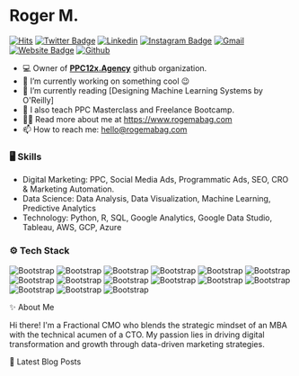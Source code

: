 # Roger M. 

[![Hits](https://hits.seeyoufarm.com/api/count/incr/badge.svg?url=https%3A%2F%2Fgithub.com%2FRogerMab%2FRogerMab&count_bg=%2379C83D&title_bg=%23555555&icon=&icon_color=%23E7E7E7&title=Profile+Views&edge_flat=false)](https://hits.seeyoufarm.com)
[![Twitter Badge](https://img.shields.io/badge/-Twitter-1da1f2?labelColor=1da1f2&logo=twitter&logoColor=white&link=https://twitter.com/rogemabag)](https://twitter.com/rogemabag)
[![Linkedin](https://img.shields.io/badge/-LinkedIn-blue?style=flat&logo=Linkedin&logoColor=white)](https://www.linkedin.com/in/rogemabag/)
[![Instagram Badge](https://img.shields.io/badge/-Instagram-purple?logo=instagram&logoColor=white&link=https://instagram.com/rareroge/)](https://www.instagram.com/rareroge)
[![Gmail](https://img.shields.io/badge/-Gmail-c14438?style=flat&logo=Gmail&logoColor=white)](mailto:hello@rogemabag.com)
[![Website Badge](https://img.shields.io/badge/-Website-c14438?style=flat&logo=Google-Chrome&logoColor=white&link=https://www.rogemabag.com)](https://www.rogemabag.com)
[![Github](https://img.shields.io/github/followers/RogerMab?label=Follow&style=social)](https://github.com/RogerMab)

- 💻 Owner of [**PPC12x.Agency**](https://github.com/PPC12x-Agency) github organization.
- 🔭 I’m currently working on something cool 😉
- 🤔 I’m currently reading [Designing Machine Learning Systems by O'Reilly]
- 🌱 I also teach PPC Masterclass and Freelance Bootcamp.
- 👨‍💻 Read more about me at https://www.rogemabag.com
- 📫 How to reach me: hello@rogemabag.com




### 🖥 Skills

- Digital Marketing: PPC, Social Media Ads, Programmatic Ads, SEO, CRO & Marketing Automation.
- Data Science: Data Analysis, Data Visualization, Machine Learning, Predictive Analytics
- Technology: Python, R, SQL, Google Analytics, Google Data Studio, Tableau, AWS, GCP, Azure
### ⚙️ Tech Stack

![Bootstrap](https://img.shields.io/badge/-Python-05122A?style=flat-square&logo=Python&color=353535) ![Bootstrap](https://img.shields.io/badge/-R-05122A?style=flat-square&logo=R&color=353535) ![Bootstrap](https://img.shields.io/badge/-SQL-05122A?style=flat-square&logo=SQL&color=353535) ![Bootstrap](https://img.shields.io/badge/-NumPy-05122A?style=flat-square&logo=NumPy&color=353535) ![Bootstrap](https://img.shields.io/badge/-Pandas-05122A?style=flat-square&logo=Pandas&color=353535) ![Bootstrap](https://img.shields.io/badge/-TensorFlow-05122A?style=flat-square&logo=TensorFlow&color=353535) ![Bootstrap](https://img.shields.io/badge/-PyTorch-05122A?style=flat-square&logo=PyTorch&color=353535) ![Bootstrap](https://img.shields.io/badge/-AWS-05122A?style=flat-square&logo=AWS&color=353535) ![Bootstrap](https://img.shields.io/badge/-GCP-05122A?style=flat-square&logo=GCP&color=353535) ![Bootstrap](https://img.shields.io/badge/-Azure-05122A?style=flat-square&logo=Azure&color=353535) ![Bootstrap](https://img.shields.io/badge/-Snowflake-05122A?style=flat-square&logo=Snowflake&color=353535) ![Bootstrap](https://img.shields.io/badge/-Redshift-05122A?style=flat-square&logo=Redshift&color=353535) ![Bootstrap](https://img.shields.io/badge/-Looker-05122A?style=flat-square&logo=Looker&color=353535) ![Bootstrap](https://img.shields.io/badge/-Tableau-05122A?style=flat-square&logo=Tableau&color=353535) ![Bootstrap](https://img.shields.io/badge/-Power%20BI-05122A?style=flat-square&logo=Power-BI&color=353535)


✨  About Me

Hi there! I'm a Fractional CMO who blends the strategic mindset of an MBA with the technical acumen of a CTO. My passion lies in driving digital transformation and growth through data-driven marketing strategies.

📕  Latest Blog Posts
